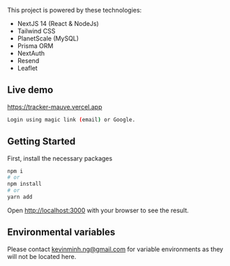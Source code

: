 This project is powered by these technologies:

- NextJS 14 (React & NodeJs)
- Tailwind CSS
- PlanetScale (MySQL)
- Prisma ORM
- NextAuth
- Resend
- Leaflet

## Live demo

https://tracker-mauve.vercel.app
```bash
Login using magic link (email) or Google.
```


## Getting Started

First, install the necessary packages

```bash
npm i
# or
npm install
# or
yarn add
```

Open [http://localhost:3000](http://localhost:3000) with your browser to see the result.


## Environmental variables

Please contact kevinminh.ng@gmail.com for variable environments as they will not be located here.
